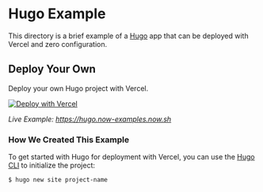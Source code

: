 # Hugo Example

This directory is a brief example of a [Hugo](https://gohugo.io/) app that can be deployed with Vercel and zero configuration.

## Deploy Your Own

Deploy your own Hugo project with Vercel.

[![Deploy with Vercel](https://vercel.com/button)](https://vercel.com/import/project?template=https://github.com/vercel/vercel/tree/main/examples/hugo)

_Live Example: https://hugo.now-examples.now.sh_

### How We Created This Example

To get started with Hugo for deployment with Vercel, you can use the [Hugo CLI](https://gohugo.io/commands/) to initialize the project:

```shell
$ hugo new site project-name
```

